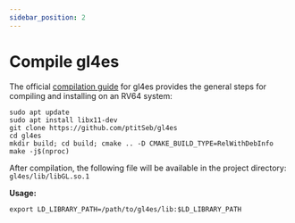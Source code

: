 ```yaml
---
sidebar_position: 2
---
```


# Compile gl4es

The official [compilation guide](https://github.com/ptitSeb/gl4es/blob/master/COMPILE.md) for gl4es provides the general steps for compiling and installing on an RV64 system:

```
sudo apt update
sudo apt install libx11-dev
git clone https://github.com/ptitSeb/gl4es
cd gl4es
mkdir build; cd build; cmake .. -D CMAKE_BUILD_TYPE=RelWithDebInfo
make -j$(nproc)
```

After compilation, the following file will be available in the project directory: `gl4es/lib/libGL.so.1`

**Usage:**

```
export LD_LIBRARY_PATH=/path/to/gl4es/lib:$LD_LIBRARY_PATH
```
